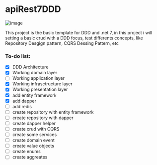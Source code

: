 # apiRest7DDD

![image](https://github.com/RoyMartinez/apiRest7DDD/assets/24686096/1475bea2-539d-48ee-b3b6-673d56e35946)


This project is the basic template for DDD and .net 7, in this project i will setting a basic crud with a DDD focus, test differents concepts, like Repository Desgign pattern, CQRS Dessing Pattern, etc


### To-do list:
- [x] DDD Architecture
- [x] Working domain layer
- [ ] Working application layer
- [x] Working infrasctructure layer 
- [x] Working presentation layer
- [x] add entity framework
- [x] add dapper
- [ ] add redis
- [ ] create repository with entity framework
- [ ] create repository with dapper
- [ ] create dapper helper
- [ ] create crud with CQRS 
- [ ] create some services
- [ ] create domain event
- [ ] create value objects
- [ ] create enums
- [ ] create aggreates

